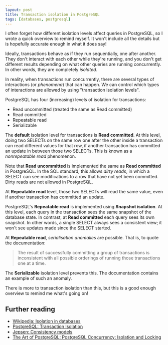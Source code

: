 ```yaml
---
layout: post
title: Transaction isolation in PostgreSQL
tags: [databases, postgresql]
---
```


I often forget how different isolation levels affect queries in PostgreSQL, so I wrote a quick overview to remind myself. It won't include all the details but is hopefully accurate enough in what it does say!

Ideally, transactions behave as if they run sequentially, one after another. They don't interact with each other while they're running, and you don't get different results depending on what other queries are running concurrently. In other words, they are completely _isolated_.

In reality, when transactions run concurrently, there are several types of interactions (or _phenomena_) that can happen. We can control which types of interactions are allowed by using "transaction isolation levels".

PostgreSQL has four (increasing) levels of isolation for transactions:

- Read uncommitted (treated the same as Read committed)
- Read committed
- Repeatable read
- Serializable

The **default** isolation level for transactions is **Read committed**. At this level, doing two SELECTs on the same row one after the other inside a transaction can read different values for that row, if another transaction has committed an update in between those two SELECTs. This is known as a _nonrepeatable read_ phenomenon.

Note that **Read uncommitted** is implemented the same as **Read committed** in PostgreSQL. In the SQL standard, this allows _dirty reads_, in which a SELECT can see modifications to a row that have not yet been committed. Dirty reads are not allowed in PostgreSQL.

At **Repeatable read** level, those two SELECTs will read the same value, even if another transaction has committed an update.

PostgreSQL's **Repeatable read** is implemented using **Snapshot isolation**. At this level, each query in the transaction sees the same snapshot of the database state. In contrast, at **Read committed** each query sees its own snapshot. In other words, a single SELECT always sees a consistent view; it won't see updates made since the SELECT started.

At **Repeatable read**, _serialisation anomalies_ are possible. That is, to quote the documentation:

> The result of successfully committing a group of transactions is inconsistent with all possible orderings of running those transactions one at a time.

The **Serializable** isolation level prevents this. The documentation contains an example of such an anomaly.

There is more to transaction isolation than this, but this is a good enough overview to remind me what's going on!

## Further reading

- [Wikipedia: Isolation in databases](https://en.wikipedia.org/wiki/Isolation_(database_systems))
- [PostgreSQL: Transaction Isolation](https://www.postgresql.org/docs/14/transaction-iso.html)
- [Jepsen: Consistency models](https://jepsen.io/consistency)
- [The Art of PostgreSQL: PostgreSQL Concurrency: Isolation and Locking](https://tapoueh.org/blog/2018/07/postgresql-concurrency-isolation-and-locking/)
